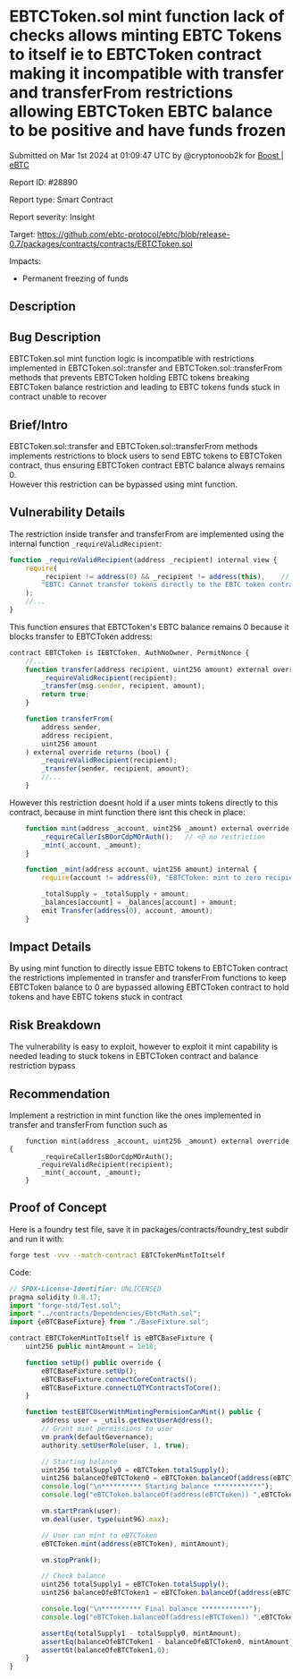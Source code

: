 
# EBTCToken.sol mint function lack of checks allows minting EBTC Tokens to itself ie to EBTCToken contract making it incompatible with transfer and transferFrom restrictions allowing  EBTCToken EBTC balance to be positive and have funds frozen  

Submitted on Mar 1st 2024 at 01:09:47 UTC by @cryptonoob2k for [Boost | eBTC](https://immunefi.com/bounty/ebtc-boost/)

Report ID: #28890

Report type: Smart Contract

Report severity: Insight

Target: https://github.com/ebtc-protocol/ebtc/blob/release-0.7/packages/contracts/contracts/EBTCToken.sol

Impacts:
- Permanent freezing of funds

## Description
## Bug Description
EBTCToken.sol mint function logic is incompatible with restrictions implemented in EBTCToken.sol::transfer and EBTCToken.sol::transferFrom methods that prevents EBTCToken holding EBTC tokens breaking EBTCToken balance restriction and leading to EBTC tokens funds stuck in contract  unable to recover  

## Brief/Intro
EBTCToken.sol::transfer and EBTCToken.sol::transferFrom methods implements restrictions to block users to send EBTC tokens to EBTCToken contract, thus ensuring EBTCToken contract EBTC balance always remains 0.  
However this restriction can be bypassed using mint function.

## Vulnerability Details
The restriction inside transfer and transferFrom are implemented using the internal function `_requireValidRecipient`:
```js
function _requireValidRecipient(address _recipient) internal view {
    require(
        _recipient != address(0) && _recipient != address(this),	// <@ block
        "EBTC: Cannot transfer tokens directly to the EBTC token contract or the zero address"
    );
    //...
}
```

This function ensures that EBTCToken's EBTC balance remains 0 because it blocks transfer to EBTCToken address:  
```js
contract EBTCToken is IEBTCToken, AuthNoOwner, PermitNonce {
	//...
    function transfer(address recipient, uint256 amount) external override returns (bool) {
        _requireValidRecipient(recipient);
        _transfer(msg.sender, recipient, amount);
        return true;
    }

    function transferFrom(
        address sender,
        address recipient,
        uint256 amount
    ) external override returns (bool) {
    	_requireValidRecipient(recipient);
        _transfer(sender, recipient, amount);
        //...
    }
```
However this restriction doesnt hold if a user mints tokens directly to this contract, because in mint function there isnt this check in place:    
```js
    function mint(address _account, uint256 _amount) external override {
        _requireCallerIsBOorCdpMOrAuth();	// <@ no restriction 
        _mint(_account, _amount);
    }

    function _mint(address account, uint256 amount) internal {
        require(account != address(0), "EBTCToken: mint to zero recipient!");

        _totalSupply = _totalSupply + amount;
        _balances[account] = _balances[account] + amount;
        emit Transfer(address(0), account, amount);
    }
```
## Impact Details
By using mint function to directly issue EBTC tokens to EBTCToken contract the restrictions implemented in transfer and transferFrom functions to keep EBTCToken balance to 0 are bypassed allowing EBTCToken contract to hold tokens and have EBTC tokens stuck in contract      

## Risk Breakdown
The vulnerability is easy to exploit, however to exploit it mint capability is needed leading to stuck tokens in EBTCToken contract and balance restriction bypass  

## Recommendation
Implement a restriction in mint function like the ones implemented in transfer and transferFrom function such as  
```
    function mint(address _account, uint256 _amount) external override {
        _requireCallerIsBOorCdpMOrAuth();
       _requireValidRecipient(recipient);
        _mint(_account, _amount);
    }
```




## Proof of Concept
Here is a foundry test file, save it in packages/contracts/foundry_test subdir and run it with:  
```bash
forge test -vvv --match-contract EBTCTokenMintToItself
```
Code:  
```js
// SPDX-License-Identifier: UNLICENSED
pragma solidity 0.8.17;
import "forge-std/Test.sol";
import "../contracts/Dependencies/EbtcMath.sol";
import {eBTCBaseFixture} from "./BaseFixture.sol";

contract EBTCTokenMintToItself is eBTCBaseFixture {
    uint256 public mintAmount = 1e18;

    function setUp() public override {
        eBTCBaseFixture.setUp();
        eBTCBaseFixture.connectCoreContracts();
        eBTCBaseFixture.connectLQTYContractsToCore();
    }

    function testEBTCUserWithMintingPermisionCanMint() public {
        address user = _utils.getNextUserAddress();
        // Grant mint permissions to user
        vm.prank(defaultGovernance);
        authority.setUserRole(user, 1, true);

        // Starting balance
        uint256 totalSupply0 = eBTCToken.totalSupply();
        uint256 balanceOfeBTCToken0 = eBTCToken.balanceOf(address(eBTCToken));
        console.log("\n********** Starting balance ************");
        console.log("eBTCToken.balanceOf(address(eBTCToken)) ",eBTCToken.balanceOf(address(eBTCToken)));

        vm.startPrank(user);
        vm.deal(user, type(uint96).max);

        // User can mint to eBTCToken
        eBTCToken.mint(address(eBTCToken), mintAmount);

        vm.stopPrank();

        // Check balance
        uint256 totalSupply1 = eBTCToken.totalSupply();
        uint256 balanceOfeBTCToken1 = eBTCToken.balanceOf(address(eBTCToken));

        console.log("\n********** Final balance ************");
        console.log("eBTCToken.balanceOf(address(eBTCToken)) ",eBTCToken.balanceOf(address(eBTCToken)));

        assertEq(totalSupply1 - totalSupply0, mintAmount);
        assertEq(balanceOfeBTCToken1 - balanceOfeBTCToken0, mintAmount);
        assertGt(balanceOfeBTCToken1,0);
    }
}
```